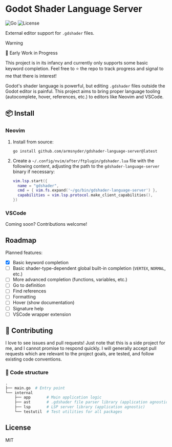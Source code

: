 # Godot Shader Language Server

![Go](https://img.shields.io/badge/Made%20with-Go-00ADD8?logo=go&logoColor=white)
![License](https://img.shields.io/github/license/armsnyder/gdshader-language-server)

External editor support for `.gdshader` files.

> [!WARNING]
> 🚧 Early Work in Progress
>
> This project is in its infancy and currently only supports some basic keyword
> completion. Feel free to ⭐ the repo to track progress and signal to me that
> there is interest!

Godot's shader language is powerful, but editing `.gdshader` files outside the
Godot editor is painful. This project aims to bring proper language tooling
(autocomplete, hover, references, etc.) to editors like Neovim and VSCode.

## 📦 Install

### Neovim

1. Install from source:

   ```shell
   go install github.com/armsnyder/gdshader-language-server@latest
   ```

1. Create a `~/.config/nvim/after/ftplugin/gdshader.lua` file with the following
   content, adjusting the path to the `gdshader-language-server` binary if
   necessary:

   ```lua
   vim.lsp.start({
     name = "gdshader",
     cmd = { vim.fs.expand('~/go/bin/gdshader-language-server') },
     capabilities = vim.lsp.protocol.make_client_capabilities(),
   })
   ```

### VSCode

Coming soon? Contributions welcome!

## Roadmap

Planned features:

- [x] Basic keyword completion
- [ ] Basic shader-type-dependent global built-in completion
      (`VERTEX`, `NORMAL`, etc.)
- [ ] More advanced completion (functions, variables, etc.)
- [ ] Go to definition
- [ ] Find references
- [ ] Formatting
- [ ] Hover (show documentation)
- [ ] Signature help
- [ ] VSCode wrapper extension

## 🤝 Contributing

I love to see issues and pull requests! Just note that this is a side project
for me, and I cannot promise to respond quickly. I will generally accept pull
requests which are relevant to the project goals, are tested, and follow
existing code conventions.

### 📁 Code structure

```graphql
.
├── main.go  # Entry point
└── internal
    ├── app       # Main application logic
    ├── ast       # .gdshader file parser library (application agnostic)
    ├── lsp       # LSP server library (application agnostic)
    └── testutil  # Test utilities for all packages
```

## License

MIT
